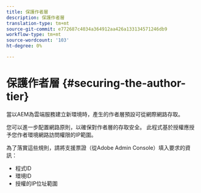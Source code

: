 ```yaml
---
title: 保護作者層
description: 保護作者層
translation-type: tm+mt
source-git-commit: e772687c4034a364912aa426a133134571246db9
workflow-type: tm+mt
source-wordcount: '103'
ht-degree: 0%

---
```



# 保護作者層 {#securing-the-author-tier}

當以AEM為雲端服務建立新環境時，產生的作者層預設可從網際網路存取。

您可以進一步配置網路原則，以確保對作者層的存取安全。 此程式基於授權應授予您作者環境網路訪問權限的IP範圍。

為了落實這些規則，請將支援票證（從Adobe Admin Console）填入要求的資訊：
- 程式ID
- 環境ID
- 授權的IP位址範圍